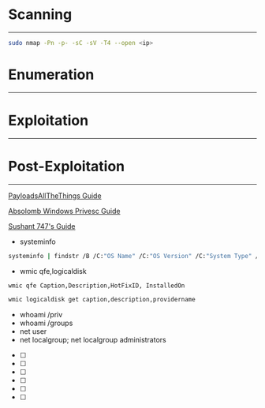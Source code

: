 <!-- ---
layout: default
title: Katana
parent: Proving Grounds Practice - Linux
nav_order: 2
--- -->

# Scanning

---

```bash
sudo nmap -Pn -p- -sC -sV -T4 --open <ip>
```

# Enumeration

---

# Exploitation

---

# Post-Exploitation

---

[PayloadsAllTheThings Guide](https://github.com/swisskyrepo/PayloadsAllTheThings/blob/master/Methodology%20and%20Resources/Windows%20-%20Privilege%20Escalation.md)

[Absolomb Windows Privesc Guide](https://www.absolomb.com/2018-01-26-Windows-Privilege-Escalation-Guide/)

[Sushant 747's Guide](https://sushant747.gitbooks.io/total-oscp-guide/content/privilege_escalation_windows.html)

- systeminfo

```bash
systeminfo | findstr /B /C:"OS Name" /C:"OS Version" /C:"System Type" /C:"Hotfix(s)"
```

- wmic qfe,logicaldisk

```bash
wmic qfe Caption,Description,HotFixID, InstalledOn

wmic logicaldisk get caption,description,providername
```

- whoami /priv
- whoami /groups
- net user
- net localgroup; net localgroup administrators
- [ ]

- [ ]
- [ ]
- [ ]
- [ ]
- [ ]
